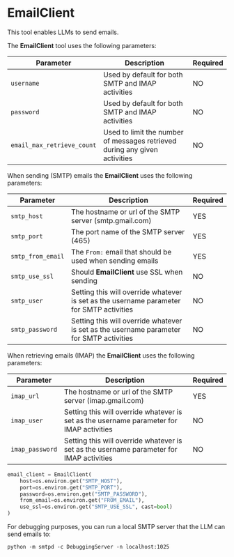 # EmailClient

This tool enables LLMs to send emails.

The **EmailClient** tool uses the following parameters: 

| Parameter      | Description                                                            | Required |
| ----------- |------------------------------------------------------------------------|----------|
| `username`  | Used by default for both SMTP and IMAP activities                      | NO |
| `password`       | Used by default for both SMTP and IMAP activities                         | NO |
| `email_max_retrieve_count`    | Used to limit the number of messages retrieved during any given activities | NO |

When sending (SMTP) emails the **EmailClient** uses the following parameters:

| Parameter      | Description                          | Required |
| ----------- | ------------------------------------ |----------|
| `smtp_host`  | The hostname or url of the SMTP server (smtp.gmail.com)  | YES |
| `smtp_port`       | The port name of the SMTP server (465) | YES |
| `smtp_from_email`    | The `From:` email that should be used when sending emails | YES |
| `smtp_use_ssl` | Should **EmailClient** use SSL when sending | NO |
| `smtp_user`       | Setting this will override whatever is set as the username parameter for SMTP activities | NO |
| `smtp_password`    | Setting this will override whatever is set as the username parameter for SMTP activities | NO |

When retrieving emails (IMAP) the **EmailClient** uses the following parameters: 

| Parameter      | Description                          | Required |
| ----------- | ------------------------------------ |----------|
| `imap_url`  | The hostname or url of the SMTP server (imap.gmail.com)  | YES |
| `imap_user`       | Setting this will override whatever is set as the username parameter for IMAP activities | NO |
| `imap_password`    | Setting this will override whatever is set as the username parameter for IMAP activities | NO |

```python
email_client = EmailClient(
    host=os.environ.get("SMTP_HOST"),
    port=os.environ.get("SMTP_PORT"),
    password=os.environ.get("SMTP_PASSWORD"),
    from_email=os.environ.get("FROM_EMAIL"),
    use_ssl=os.environ.get("SMTP_USE_SSL", cast=bool)
)
```

For debugging purposes, you can run a local SMTP server that the LLM can send emails to:

```shell
python -m smtpd -c DebuggingServer -n localhost:1025
```
